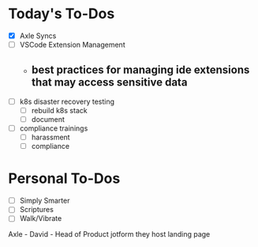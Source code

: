 # Today's To-Dos

- [x] Axle Syncs
- [ ] VSCode Extension Management
  - best practices for managing ide extensions that may access sensitive data
    -
- [ ] k8s disaster recovery testing
  - [ ] rebuild k8s stack
  - [ ] document
- [ ] compliance trainings
  - [ ] harassment
  - [ ] compliance

# Personal To-Dos

- [ ] Simply Smarter
- [ ] Scriptures
- [ ] Walk/Vibrate

Axle - David - Head of Product
  jotform
  they host landing page
